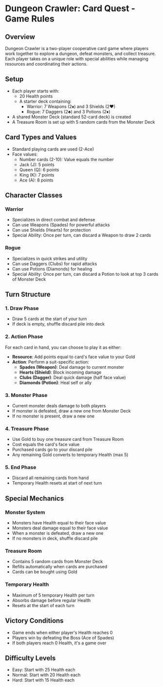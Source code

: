 # Dungeon Crawler: Card Quest - Game Rules

## Overview
Dungeon Crawler is a two-player cooperative card game where players work together to explore a dungeon, defeat monsters, and collect treasure. Each player takes on a unique role with special abilities while managing resources and coordinating their actions.

## Setup
- Each player starts with:
  - 20 Health points
  - A starter deck containing:
    - Warrior: 7 Weapons (2♠) and 3 Shields (2♥)
    - Rogue: 7 Daggers (2♣) and 3 Potions (2♦)
- A shared Monster Deck (standard 52-card deck) is created
- A Treasure Room is set up with 5 random cards from the Monster Deck

## Card Types and Values
- Standard playing cards are used (2-Ace)
- Face values:
  - Number cards (2-10): Value equals the number
  - Jack (J): 5 points
  - Queen (Q): 6 points
  - King (K): 7 points
  - Ace (A): 8 points

## Character Classes

### Warrior
- Specializes in direct combat and defense
- Can use Weapons (Spades) for powerful attacks
- Can use Shields (Hearts) for protection
- Special Ability: Once per turn, can discard a Weapon to draw 2 cards

### Rogue
- Specializes in quick strikes and utility
- Can use Daggers (Clubs) for rapid attacks
- Can use Potions (Diamonds) for healing
- Special Ability: Once per turn, can discard a Potion to look at top 3 cards of Monster Deck

## Turn Structure

### 1. Draw Phase
- Draw 5 cards at the start of your turn
- If deck is empty, shuffle discard pile into deck

### 2. Action Phase
For each card in hand, you can choose to play it as either:
- **Resource**: Add points equal to card's face value to your Gold
- **Action**: Perform a suit-specific action:
  - **Spades (Weapon)**: Deal damage to current monster
  - **Hearts (Shield)**: Block incoming damage
  - **Clubs (Dagger)**: Deal quick damage (half face value)
  - **Diamonds (Potion)**: Heal self or ally

### 3. Monster Phase
- Current monster deals damage to both players
- If monster is defeated, draw a new one from Monster Deck
- If no monster is present, draw a new one

### 4. Treasure Phase
- Use Gold to buy one treasure card from Treasure Room
- Cost equals the card's face value
- Purchased cards go to your discard pile
- Any remaining Gold converts to temporary Health (max 5)

### 5. End Phase
- Discard all remaining cards from hand
- Temporary Health resets at start of next turn

## Special Mechanics

### Monster System
- Monsters have Health equal to their face value
- Monsters deal damage equal to their face value
- When a monster is defeated, draw a new one
- If no monsters in deck, shuffle discard pile

### Treasure Room
- Contains 5 random cards from Monster Deck
- Refills automatically when cards are purchased
- Cards can be bought using Gold

### Temporary Health
- Maximum of 5 temporary Health per turn
- Absorbs damage before regular Health
- Resets at the start of each turn

## Victory Conditions
- Game ends when either player's Health reaches 0
- Players win by defeating the Boss (Ace of Spades)
- If both players reach 0 Health, it's a game over

## Difficulty Levels
- Easy: Start with 25 Health each
- Normal: Start with 20 Health each
- Hard: Start with 15 Health each 